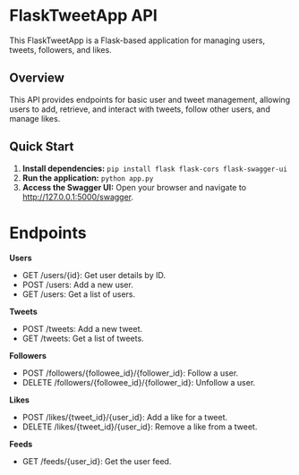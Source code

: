 # FlaskTweetApp API
This FlaskTweetApp is a Flask-based application for managing users, tweets, followers, and likes.

## Overview
This API provides endpoints for basic user and tweet management, allowing users to add, retrieve, and interact with tweets, follow other users, and manage likes.

## Quick Start

1. **Install dependencies:** `pip install flask flask-cors flask-swagger-ui`
2. **Run the application:** `python app.py`
3. **Access the Swagger UI:** Open your browser and navigate to http://127.0.0.1:5000/swagger.

# Endpoints

**Users**
 - GET /users/{id}: Get user details by ID.
 - POST /users: Add a new user.
 - GET /users: Get a list of users.

**Tweets**
 - POST /tweets: Add a new tweet.
 - GET /tweets: Get a list of tweets.

**Followers**
 - POST /followers/{followee_id}/{follower_id}: Follow a user.
 - DELETE /followers/{followee_id}/{follower_id}: Unfollow a user.

**Likes**
 - POST /likes/{tweet_id}/{user_id}: Add a like for a tweet.
 - DELETE /likes/{tweet_id}/{user_id}: Remove a like from a tweet.

**Feeds**
 - GET /feeds/{user_id}: Get the user feed.
